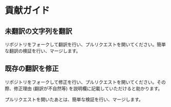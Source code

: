 # 貢献ガイド
## 未翻訳の文字列を翻訳
リポジトリをフォークして翻訳を行い、プルリクエストを開いてください。簡単な翻訳の検証を行い、マージします。

## 既存の翻訳を修正
リポジトリをフォークして修正を行い、プルリクエストを開いてください。その際、修正理由 (翻訳が不自然等) を説明欄に記載していただけると助かります。

プルリクエストを開いたあとは、簡単な検証を行い、マージします。